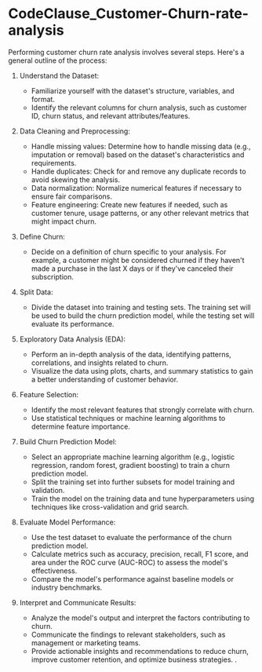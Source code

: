 # CodeClause_Customer-Churn-rate-analysis
Performing customer churn rate analysis involves several steps. Here's a general outline of the process:

1. Understand the Dataset:
   - Familiarize yourself with the dataset's structure, variables, and format.
   - Identify the relevant columns for churn analysis, such as customer ID, churn status, and relevant attributes/features.

2. Data Cleaning and Preprocessing:
   - Handle missing values: Determine how to handle missing data (e.g., imputation or removal) based on the dataset's characteristics and requirements.
   - Handle duplicates: Check for and remove any duplicate records to avoid skewing the analysis.
   - Data normalization: Normalize numerical features if necessary to ensure fair comparisons.
   - Feature engineering: Create new features if needed, such as customer tenure, usage patterns, or any other relevant metrics that might impact churn.

3. Define Churn:
   - Decide on a definition of churn specific to your analysis. For example, a customer might be considered churned if they haven't made a purchase in the last X days or if they've canceled their subscription.

4. Split Data:
   - Divide the dataset into training and testing sets. The training set will be used to build the churn prediction model, while the testing set will evaluate its performance.

5. Exploratory Data Analysis (EDA):
   - Perform an in-depth analysis of the data, identifying patterns, correlations, and insights related to churn.
   - Visualize the data using plots, charts, and summary statistics to gain a better understanding of customer behavior.

6. Feature Selection:
   - Identify the most relevant features that strongly correlate with churn.
   - Use statistical techniques or machine learning algorithms to determine feature importance.

7. Build Churn Prediction Model:
   - Select an appropriate machine learning algorithm (e.g., logistic regression, random forest, gradient boosting) to train a churn prediction model.
   - Split the training set into further subsets for model training and validation.
   - Train the model on the training data and tune hyperparameters using techniques like cross-validation and grid search.

8. Evaluate Model Performance:
   - Use the test dataset to evaluate the performance of the churn prediction model.
   - Calculate metrics such as accuracy, precision, recall, F1 score, and area under the ROC curve (AUC-ROC) to assess the model's effectiveness.
   - Compare the model's performance against baseline models or industry benchmarks.

9. Interpret and Communicate Results:
   - Analyze the model's output and interpret the factors contributing to churn.
   - Communicate the findings to relevant stakeholders, such as management or marketing teams.
   - Provide actionable insights and recommendations to reduce churn, improve customer retention, and optimize business strategies.
.